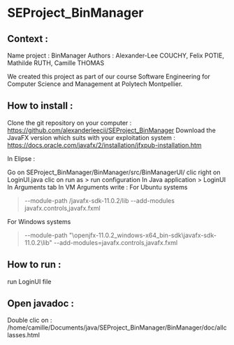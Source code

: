 # SEProject_BinManager

Context :
--------

Name project : BinManager
Authors : Alexander-Lee COUCHY, Felix POTIE, Mathilde RUTH, Camille THOMAS

We created this project as part of our course Software Engineering for Computer Science and Management at Polytech Montpellier.


How to install :
---------------

Clone the git repository on your computer : https://github.com/alexanderleecii/SEProject_BinManager
Download the JavaFX version which suits with your exploitation system : https://docs.oracle.com/javafx/2/installation/jfxpub-installation.htm

In Elipse :

Go on SEProject_BinManager/BinManager/src/BinManagerUI/
clic right on LoginUI.java 
clic on run as > run configuration
In Java application > LoginUI
In Arguments tab
In VM Arguments write :
For Ubuntu systems 
> --module-path <PATH>/javafx-sdk-11.0.2/lib --add-modules javafx.controls,javafx.fxml

For Windows systems 
> --module-path "<PATH>\openjfx-11.0.2_windows-x64_bin-sdk\javafx-sdk-11.0.2\lib" --add-modules=javafx.controls,javafx.fxml


How to run :
-----------

run LoginUI file


Open javadoc :
-------------

Double clic on : /home/camille/Documents/java/SEProject_BinManager/BinManager/doc/allclasses.html
